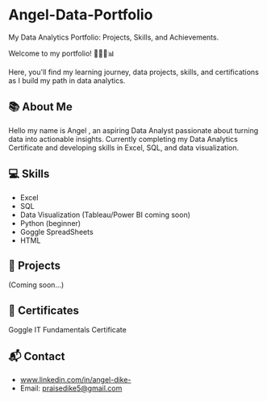 # Angel-Data-Portfolio
My Data Analytics Portfolio: Projects, Skills, and Achievements.

Welcome to my portfolio! 👩🏽‍💻📊

Here, you'll find my learning journey, data projects, skills, and certifications as I build my path in data analytics.

## 📚 About Me
Hello my name is Angel , an aspiring Data Analyst passionate about turning data into actionable insights. Currently completing my Data Analytics Certificate
and developing skills in Excel, SQL, and data visualization.

## 💻 Skills
- Excel
- SQL
- Data Visualization (Tableau/Power BI coming soon)
- Python (beginner)
- Goggle SpreadSheets
- HTML

## 📂 Projects
(Coming soon...)

## 📜 Certificates
Goggle IT Fundamentals Certificate


## 📬 Contact
- www.linkedin.com/in/angel-dike-
- Email: praisedike5@gmail.com

